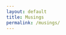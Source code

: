 ```yaml
---
layout: default
title: Musings
permalink: /musings/
---
```


<link href="https://fonts.googleapis.com/css?family=Merriweather:400,400i,700,700i|Roboto:400,400i,700,700i" rel="stylesheet">


